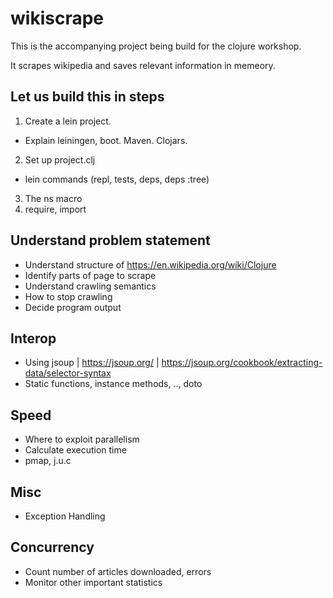# wikiscrape

This is the accompanying project being build for the clojure workshop.

It scrapes wikipedia and saves relevant information in memeory.

## Let us build this in steps

1. Create a lein project.
  - Explain leiningen, boot. Maven. Clojars.
2. Set up project.clj
  - lein commands (repl, tests, deps, deps :tree)
3. The ns macro
4. require, import

## Understand problem statement
- Understand structure of https://en.wikipedia.org/wiki/Clojure
- Identify parts of page to scrape
- Understand crawling semantics
- How to stop crawling
- Decide program output

## Interop
- Using jsoup | https://jsoup.org/ | https://jsoup.org/cookbook/extracting-data/selector-syntax
- Static functions, instance methods, .., doto

## Speed
- Where to exploit parallelism
- Calculate execution time
- pmap, j.u.c

## Misc
- Exception Handling

## Concurrency
- Count number of articles downloaded, errors
- Monitor other important statistics
